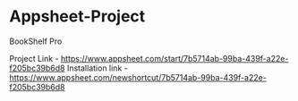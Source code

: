 # Appsheet-Project
BookShelf Pro

Project Link - https://www.appsheet.com/start/7b5714ab-99ba-439f-a22e-f205bc39b6d8
Installation link - https://www.appsheet.com/newshortcut/7b5714ab-99ba-439f-a22e-f205bc39b6d8
